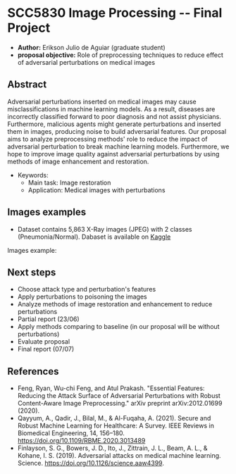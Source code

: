 # SCC5830 Image Processing -- Final Project

- **Author:** Erikson Julio de Aguiar (graduate student)
- **proposal objective:** Role of preprocessing techniques to reduce effect of adversarial perturbations on medical images

## Abstract

Adversarial perturbations inserted on medical images may cause misclassifications in machine learning models. As a result, diseases are incorrectly classified forward to poor diagnosis and not assist physicians. Furthermore, malicious agents might generate perturbations and inserted them in images, producing noise to build adversarial features. Our proposal aims to analyze preprocessing methods' role to reduce the impact of adversarial perturbation to break machine learning models. Furthermore, we hope to improve image quality against adversarial perturbations by using methods of image enhancement and restoration.

- Keywords:
  - Main task: Image restoration
  - Application: Medical images with perturbations

## Images examples

- Dataset contains 5,863 X-Ray images (JPEG) with 2 classes (Pneumonia/Normal). Dabaset is available on [Kaggle](https://www.kaggle.com/paultimothymooney/chest-xray-pneumonia)

Images example:



## Next steps

- Choose attack type and perturbation's features
- Apply perturbations to poisoning the images
- Analyze methods of image restoration and enhancement to reduce perturbations
- Partial report (23/06)
- Apply methods comparing to baseline (in our proposal will be without perturbations)
- Evaluate proposal
- Final report (07/07)

## References

- Feng, Ryan, Wu-chi Feng, and Atul Prakash. "Essential Features: Reducing the Attack Surface of Adversarial Perturbations with Robust Content-Aware Image Preprocessing." arXiv preprint arXiv:2012.01699 (2020).
- Qayyum, A., Qadir, J., Bilal, M., & Al-Fuqaha, A. (2021). Secure and Robust Machine Learning for Healthcare: A Survey. IEEE Reviews in Biomedical Engineering, 14, 156–180. https://doi.org/10.1109/RBME.2020.3013489
- Finlayson, S. G., Bowers, J. D., Ito, J., Zittrain, J. L., Beam, A. L., & Kohane, I. S. (2019). Adversarial attacks on medical machine learning. Science. https://doi.org/10.1126/science.aaw4399.
